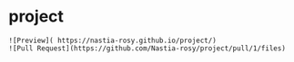 # project
    ![Preview]( https://nastia-rosy.github.io/project/)
    ![Pull Request](https://github.com/Nastia-rosy/project/pull/1/files)